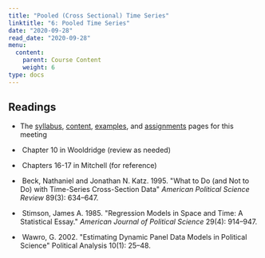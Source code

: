 ```yaml
---
title: "Pooled (Cross Sectional) Time Series"
linktitle: "6: Pooled Time Series"
date: "2020-09-28"
read_date: "2020-09-28"
menu:
  content:
    parent: Course Content
    weight: 6
type: docs
---
```


## Readings

- The [syllabus](/syllabus/), [content](/content/), [examples](/example/), and [assignments](/assigment/) pages for this meeting

- <i class="fas fa-book"></i> &nbsp;Chapter 10 in Wooldridge (review as needed)

- <i class="fas fa-book"></i> &nbsp;Chapters 16-17 in Mitchell (for reference)

- <i class="fas fa-newspaper"></i> &nbsp;Beck, Nathaniel and Jonathan N. Katz. 1995. "What to Do (and Not to Do) with Time-Series
Cross-Section Data" <em>American Political Science Review</em> 89(3): 634–647.

- <i class="fas fa-newspaper"></i> &nbsp;Stimson, James A. 1985. "Regression Models in Space and Time: A Statistical Essay." <em>American Journal of Political Science</em> 29(4): 914–947.

- <i class="fas fa-newspaper"></i> &nbsp;Wawro, G. 2002. "Estimating Dynamic Panel Data Models in Political Science" Political
Analysis</em> 10(1): 25–48.